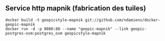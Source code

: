 ## Service http mapnik (fabrication des tuiles)

```
docker build -t geopicstyle-mapnik git://github.com/ndamiens/docker-geopic-mapnik
docker run -d -p 8080:80 --name "geopic-mapnik" --link geopic-postgres-osm:postgres_osm geopicstyle-mapnik
```


